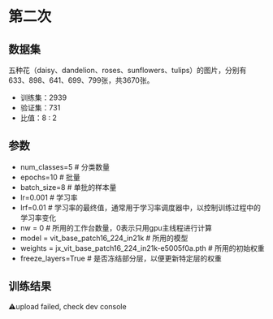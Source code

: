 # 第二次
## 数据集
五种花（daisy、dandelion、roses、sunflowers、tulips）的图片，分别有633、898、641、699、799张，共3670张。
* 训练集：2939
* 验证集：731
* 比值：8 : 2
## 参数
* num_classes=5 # 分类数量
* epochs=10 # 批量
* batch_size=8 # 单批的样本量
* lr=0.001 # 学习率
* lrf=0.01 # 学习率的最终值，通常用于学习率调度器中，以控制训练过程中的学习率变化
* nw = 0 # 所用的工作台数量，0表示只用gpu主线程进行计算
* model = vit_base_patch16_224_in21k # 所用的模型
* weights = jx_vit_base_patch16_224_in21k-e5005f0a.pth # 所用的初始权重
* freeze_layers=True # 是否冻结部分层，以便更新特定层的权重

## 训练结果
⚠️upload failed, check dev console
